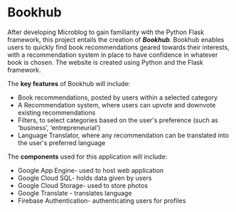 # Bookhub
After developing Microblog to gain familiarity with the Python Flask framework, this project entails the creation of ***Bookhub***. Bookhub enables users to quickly find book recommendations geared towards their interests, with a recommendation system in place to have confidence in whatever book is chosen. The website is created using Python and the Flask framework.


The **key features** of Bookhub will include:
* Book recommendations, posted by users within a selected category
* A Recommendation system, where users can upvote and downvote existing recommendations
* Filters, to select categories based on the user's preference (such as ‘business’, ‘entrepreneurial’) 
* Language Translator, where any recommendation can be translated into the user's preferred language



The **components** used for this application will include:
* Google App Engine- used to host web application
* Google Cloud SQL- holds data given by users 
* Google Cloud Storage-  used to store photos
* Google Translate - translates language
* Firebase Authentication- authenticating users for profiles

